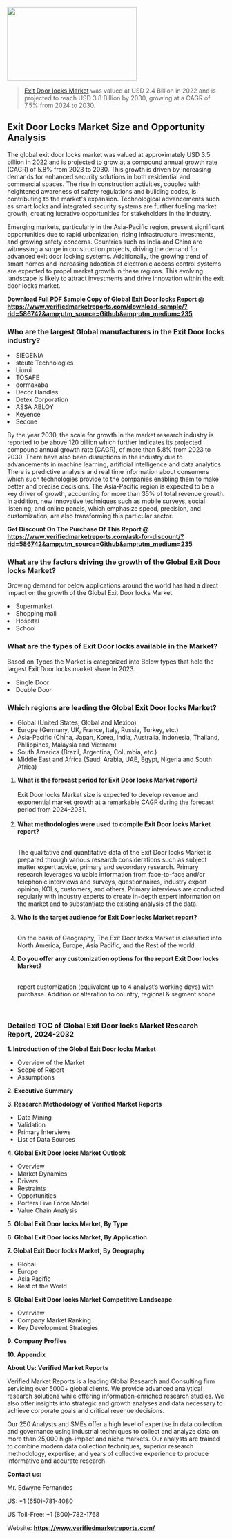 <img src="https://ffe5etoiles.com/wp-content/uploads/2024/12/MST1-300x171.png" alt="" width="300" height="171" class="alignnone size-medium wp-image-20088" /><blockquote><p><p><a href="https://www.verifiedmarketreports.com/download-sample/?rid=586742&utm_source=Github&utm_medium=235" target="_blank">Exit Door locks Market</a> was valued at USD 2.4 Billion in 2022 and is projected to reach USD 3.8 Billion by 2030, growing at a CAGR of 7.5% from 2024 to 2030.</p></blockquote><p><h2>Exit Door Locks Market Size and Opportunity Analysis</h2><p>The global exit door locks market was valued at approximately USD 3.5 billion in 2022 and is projected to grow at a compound annual growth rate (CAGR) of 5.8% from 2023 to 2030. This growth is driven by increasing demands for enhanced security solutions in both residential and commercial spaces. The rise in construction activities, coupled with heightened awareness of safety regulations and building codes, is contributing to the market's expansion. Technological advancements such as smart locks and integrated security systems are further fueling market growth, creating lucrative opportunities for stakeholders in the industry.</p><p>Emerging markets, particularly in the Asia-Pacific region, present significant opportunities due to rapid urbanization, rising infrastructure investments, and growing safety concerns. Countries such as India and China are witnessing a surge in construction projects, driving the demand for advanced exit door locking systems. Additionally, the growing trend of smart homes and increasing adoption of electronic access control systems are expected to propel market growth in these regions. This evolving landscape is likely to attract investments and drive innovation within the exit door locks market.</p></p><p class=""><strong>Download Full PDF Sample Copy of Global Exit Door locks Report @ <a href="https://www.verifiedmarketreports.com/download-sample/?rid=586742&amp;utm_source=Github&amp;utm_medium=235" target="_blank">https://www.verifiedmarketreports.com/download-sample/?rid=586742&amp;utm_source=Github&amp;utm_medium=235</a></strong></p><h3 id="" class="">Who are the largest Global manufacturers in the Exit Door locks industry?</h3><p><li>SIEGENIA</li><li> steute Technologies</li><li> Liurui</li><li> TOSAFE</li><li> dormakaba</li><li> Decor Handles</li><li> Detex Corporation</li><li> ASSA ABLOY</li><li> Keyence</li><li> Secone</li></p><div class=""><div class="" dir="" data-message-author-role="" data-message-id="" data-message-model-slug=""><div class=""><div class=""><div class=""><div class="" dir="" data-message-author-role="" data-message-id="" data-message-model-slug=""><div class=""><div class=""><p>By the year 2030, the scale for growth in the market research industry is reported to be above 120 billion which further indicates its projected compound annual growth rate (CAGR), of more than 5.8% from 2023 to 2030. There have also been disruptions in the industry due to advancements in machine learning, artificial intelligence and data analytics There is predictive analysis and real time information about consumers which such technologies provide to the companies enabling them to make better and precise decisions. The Asia-Pacific region is expected to be a key driver of growth, accounting for more than 35% of total revenue growth. In addition, new innovative techniques such as mobile surveys, social listening, and online panels, which emphasize speed, precision, and customization, are also transforming this particular sector.</p><p><strong>Get Discount On The Purchase Of This Report @&nbsp; <a href="https://www.verifiedmarketreports.com/ask-for-discount/?rid=586742&amp;utm_source=Github&amp;utm_medium=235" target="_blank">https://www.verifiedmarketreports.com/ask-for-discount/?rid=586742&amp;utm_source=Github&amp;utm_medium=235</a></strong></p></div></div></div></div></div></div></div></div><h3 id="" class="">What are the factors driving the growth of the Global Exit Door locks Market?</h3><p id="" class="">Growing demand for below applications around the world has had a direct impact on the growth of the Global Exit Door locks Market</p><p id="" class=""><li>Supermarket</li><li> Shopping mall</li><li> Hospital</li><li> School</li></p><h3 id="" class="">What are the types of Exit Door locks available in the Market?</h3><p id="" class="">Based on Types the Market is categorized into Below types that held the largest Exit Door locks market share In 2023.</p><p id="" class=""><li>Single Door</li><li> Double Door</li></p><h3 id="" class="">Which regions are leading the Global Exit Door locks Market?</h3><ul><li>Global (United States, Global and Mexico)</li><li>Europe (Germany, UK, France, Italy, Russia, Turkey, etc.)</li><li>Asia-Pacific (China, Japan, Korea, India, Australia, Indonesia, Thailand, Philippines, Malaysia and Vietnam)</li><li>South America (Brazil, Argentina, Columbia, etc.)</li><li>Middle East and Africa (Saudi Arabia, UAE, Egypt, Nigeria and South Africa)</li></ul><p><ol><li><strong>What is the forecast period for Exit Door locks Market report?<br /></strong><br /><span data-sheets-root="1" data-sheets-value="{&quot;1&quot;:2,&quot;2&quot;:&quot;XXXX size is expected to develop revenue and exponential market growth at a remarkable CAGR during the forecast period from 2024&ndash;2030.&quot;}" data-sheets-userformat="{&quot;2&quot;:12674,&quot;4&quot;:{&quot;1&quot;:2,&quot;2&quot;:16776960},&quot;10&quot;:2,&quot;11&quot;:0,&quot;15&quot;:&quot;Arial&quot;,&quot;16&quot;:12}">Exit Door locks Market size is expected to develop revenue and exponential market growth at a remarkable CAGR during the forecast period from 2024&ndash;2031.</span><br /><br /></li><li><strong>What methodologies were used to compile Exit Door locks Market report?<br /><br /></strong><p>The qualitative and quantitative data of the&nbsp;Exit Door locks Market is prepared through various research considerations such as subject matter expert advice, primary and secondary research. Primary research leverages valuable information from face-to-face and/or telephonic interviews and surveys, questionnaires, industry expert opinion, KOLs, customers, and others. Primary interviews are conducted regularly with industry experts to create in-depth expert information on the market and to substantiate the existing analysis of the data.&nbsp;</p></li><li><strong>Who is the target audience for Exit Door locks Market report?<br /><br /></strong><p>On the basis of Geography, The&nbsp;Exit Door locks Market is classified into North America, Europe, Asia Pacific, and the Rest of the world.</p></li><li><strong>Do you offer any customization options for the report Exit Door locks Market?<br /><br /></strong><p>report customization (equivalent up to 4 analyst&rsquo;s working days) with purchase. Addition or alteration to country, regional &amp; segment scope</p><p>&nbsp;</p></li></ol></p><h3 id="" class="">Detailed TOC of Global Exit Door locks Market Research Report, 2024-2032</h3><p id="" class=""><strong>1. Introduction of the Global Exit Door locks Market</strong></p><ul><li>Overview of the Market</li><li>Scope of Report</li><li>Assumptions</li></ul><p id="" class=""><strong>2. Executive Summary</strong></p><p id="" class=""><strong>3. Research Methodology of&nbsp;Verified Market Reports</strong></p><ul><li>Data Mining</li><li>Validation</li><li>Primary Interviews</li><li>List of Data Sources</li></ul><p id="" class=""><strong>4. Global Exit Door locks Market Outlook</strong></p><ul><li>Overview</li><li>Market Dynamics</li><li>Drivers</li><li>Restraints</li><li>Opportunities</li><li>Porters Five Force Model</li><li>Value Chain Analysis</li></ul><p id="" class=""><strong>5. Global Exit Door locks Market, By&nbsp;Type</strong></p><p id="" class=""><strong>6. Global Exit Door locks Market, By Application</strong></p><p id="" class=""><strong>7. Global Exit Door locks Market, By Geography</strong></p><ul><li>Global</li><li>Europe</li><li>Asia Pacific</li><li>Rest of the World</li></ul><p id="" class=""><strong>8. Global Exit Door locks Market Competitive Landscape</strong></p><ul><li>Overview</li><li>Company Market Ranking</li><li>Key Development Strategies</li></ul><p id="" class=""><strong>9. Company Profiles</strong></p><p id="" class=""><strong>10. Appendix</strong></p><p id="" class=""><strong>About Us: Verified Market Reports</strong></p><p id="" class="">Verified Market Reports is a leading Global Research and Consulting firm servicing over 5000+ global clients. We provide advanced analytical research solutions while offering information-enriched research studies. We also offer insights into strategic and growth analyses and data necessary to achieve corporate goals and critical revenue decisions.</p><p id="" class="">Our 250 Analysts and SMEs offer a high level of expertise in data collection and governance using industrial techniques to collect and analyze data on more than 25,000 high-impact and niche markets. Our analysts are trained to combine modern data collection techniques, superior research methodology, expertise, and years of collective experience to produce informative and accurate research.</p><p id="" class=""><strong>Contact us:</strong></p><p id="" class="">Mr. Edwyne Fernandes</p><p id="" class="">US: +1 (650)-781-4080</p><p id="" class="">US Toll-Free: +1 (800)-782-1768</p><p id="" class="">Website: <a target="" data-test-app-aware-link=""><strong>https://www.verifiedmarketreports.com/</strong></a></p>

